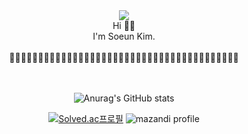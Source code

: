 <div align="center">

<img src="https://capsule-render.vercel.app/api?type=waving&color=auto&height=200&section=header&text=Soeun's%20Github🖤&fontSize=90" />


<div>
Hi 👋🏻 <br>
I'm Soeun Kim. <br><br>
🤍🤍🤍🤍🤍🤍🤍🤍🤍🤍🤍🤍🤍🤍🤍🤍🤍🤍🤍🤍🖤🖤🖤🖤🖤🖤🖤🖤🖤🖤🖤🖤🖤🖤🖤🖤🖤🖤🖤🖤
</div>
<br><br>

![Anurag's GitHub stats](https://github-readme-stats.vercel.app/api?username=anuraghazra&theme=rose_pine&show_icons=true)

[![Solved.ac프로필](http://mazassumnida.wtf/api/v2/generate_badge?boj=soeun0108)](https://solved.ac/soeun0108)
![mazandi profile](http://mazandi.herokuapp.com/api?handle=soeun0108&theme=dark)

</div>
